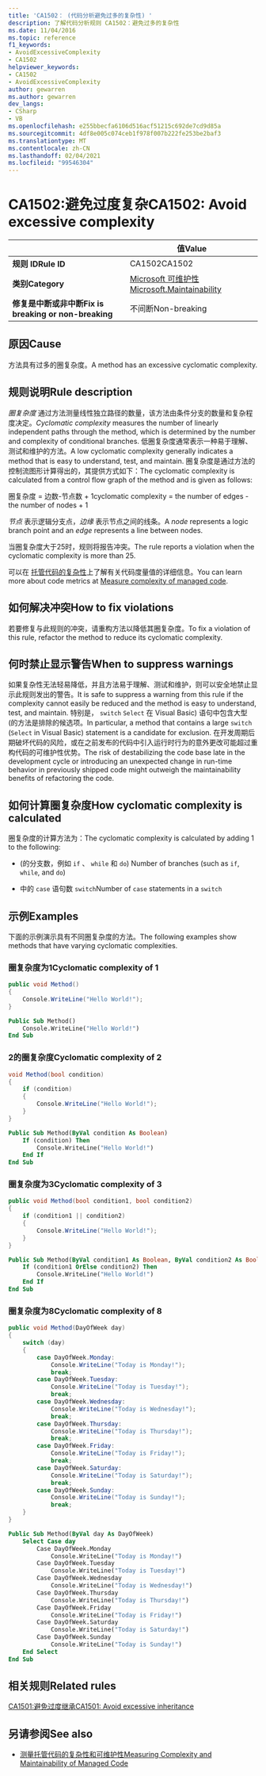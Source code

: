 ```yaml
---
title: 'CA1502： (代码分析避免过多的复杂性) '
description: 了解代码分析规则 CA1502：避免过多的复杂性
ms.date: 11/04/2016
ms.topic: reference
f1_keywords:
- AvoidExcessiveComplexity
- CA1502
helpviewer_keywords:
- CA1502
- AvoidExcessiveComplexity
author: gewarren
ms.author: gewarren
dev_langs:
- CSharp
- VB
ms.openlocfilehash: e255bbecfa6106d516acf51215c692de7cd9d85a
ms.sourcegitcommit: 4df8e005c074ceb1f978f007b222fe253be2baf3
ms.translationtype: MT
ms.contentlocale: zh-CN
ms.lasthandoff: 02/04/2021
ms.locfileid: "99546304"
---
```

# <a name="ca1502-avoid-excessive-complexity"></a><span data-ttu-id="4c5b4-103">CA1502:避免过度复杂</span><span class="sxs-lookup"><span data-stu-id="4c5b4-103">CA1502: Avoid excessive complexity</span></span>

| | <span data-ttu-id="4c5b4-104">值</span><span class="sxs-lookup"><span data-stu-id="4c5b4-104">Value</span></span> |
|-|-|
| <span data-ttu-id="4c5b4-105">**规则 ID**</span><span class="sxs-lookup"><span data-stu-id="4c5b4-105">**Rule ID**</span></span> |<span data-ttu-id="4c5b4-106">CA1502</span><span class="sxs-lookup"><span data-stu-id="4c5b4-106">CA1502</span></span>|
| <span data-ttu-id="4c5b4-107">**类别**</span><span class="sxs-lookup"><span data-stu-id="4c5b4-107">**Category**</span></span> |[<span data-ttu-id="4c5b4-108">Microsoft 可维护性</span><span class="sxs-lookup"><span data-stu-id="4c5b4-108">Microsoft.Maintainability</span></span>](maintainability-warnings.md)|
| <span data-ttu-id="4c5b4-109">**修复是中断或非中断**</span><span class="sxs-lookup"><span data-stu-id="4c5b4-109">**Fix is breaking or non-breaking**</span></span> |<span data-ttu-id="4c5b4-110">不间断</span><span class="sxs-lookup"><span data-stu-id="4c5b4-110">Non-breaking</span></span>|

## <a name="cause"></a><span data-ttu-id="4c5b4-111">原因</span><span class="sxs-lookup"><span data-stu-id="4c5b4-111">Cause</span></span>

<span data-ttu-id="4c5b4-112">方法具有过多的圈复杂度。</span><span class="sxs-lookup"><span data-stu-id="4c5b4-112">A method has an excessive cyclomatic complexity.</span></span>

## <a name="rule-description"></a><span data-ttu-id="4c5b4-113">规则说明</span><span class="sxs-lookup"><span data-stu-id="4c5b4-113">Rule description</span></span>

<span data-ttu-id="4c5b4-114">*圈复杂度* 通过方法测量线性独立路径的数量，该方法由条件分支的数量和复杂程度决定。</span><span class="sxs-lookup"><span data-stu-id="4c5b4-114">*Cyclomatic complexity* measures the number of linearly independent paths through the method, which is determined by the number and complexity of conditional branches.</span></span> <span data-ttu-id="4c5b4-115">低圈复杂度通常表示一种易于理解、测试和维护的方法。</span><span class="sxs-lookup"><span data-stu-id="4c5b4-115">A low cyclomatic complexity generally indicates a method that is easy to understand, test, and maintain.</span></span> <span data-ttu-id="4c5b4-116">圈复杂度是通过方法的控制流图形计算得出的，其提供方式如下：</span><span class="sxs-lookup"><span data-stu-id="4c5b4-116">The cyclomatic complexity is calculated from a control flow graph of the method and is given as follows:</span></span>

<span data-ttu-id="4c5b4-117">圈复杂度 = 边数-节点数 + 1</span><span class="sxs-lookup"><span data-stu-id="4c5b4-117">cyclomatic complexity = the number of edges - the number of nodes + 1</span></span>

<span data-ttu-id="4c5b4-118">*节点* 表示逻辑分支点，*边缘* 表示节点之间的线条。</span><span class="sxs-lookup"><span data-stu-id="4c5b4-118">A *node* represents a logic branch point and an *edge* represents a line between nodes.</span></span>

<span data-ttu-id="4c5b4-119">当圈复杂度大于25时，规则将报告冲突。</span><span class="sxs-lookup"><span data-stu-id="4c5b4-119">The rule reports a violation when the cyclomatic complexity is more than 25.</span></span>

<span data-ttu-id="4c5b4-120">可以在 [托管代码的复杂性](/visualstudio/code-quality/code-metrics-values)上了解有关代码度量值的详细信息。</span><span class="sxs-lookup"><span data-stu-id="4c5b4-120">You can learn more about code metrics at [Measure complexity of managed code](/visualstudio/code-quality/code-metrics-values).</span></span>

## <a name="how-to-fix-violations"></a><span data-ttu-id="4c5b4-121">如何解决冲突</span><span class="sxs-lookup"><span data-stu-id="4c5b4-121">How to fix violations</span></span>

<span data-ttu-id="4c5b4-122">若要修复与此规则的冲突，请重构方法以降低其圈复杂度。</span><span class="sxs-lookup"><span data-stu-id="4c5b4-122">To fix a violation of this rule, refactor the method to reduce its cyclomatic complexity.</span></span>

## <a name="when-to-suppress-warnings"></a><span data-ttu-id="4c5b4-123">何时禁止显示警告</span><span class="sxs-lookup"><span data-stu-id="4c5b4-123">When to suppress warnings</span></span>

<span data-ttu-id="4c5b4-124">如果复杂性无法轻易降低，并且方法易于理解、测试和维护，则可以安全地禁止显示此规则发出的警告。</span><span class="sxs-lookup"><span data-stu-id="4c5b4-124">It is safe to suppress a warning from this rule if the complexity cannot easily be reduced and the method is easy to understand, test, and maintain.</span></span> <span data-ttu-id="4c5b4-125">特别是， `switch` `Select` 在 Visual Basic) 语句中包含大型 (的方法是排除的候选项。</span><span class="sxs-lookup"><span data-stu-id="4c5b4-125">In particular, a method that contains a large `switch` (`Select` in Visual Basic) statement is a candidate for exclusion.</span></span> <span data-ttu-id="4c5b4-126">在开发周期后期破坏代码的风险，或在之前发布的代码中引入运行时行为的意外更改可能超过重构代码的可维护性优势。</span><span class="sxs-lookup"><span data-stu-id="4c5b4-126">The risk of destabilizing the code base late in the development cycle or introducing an unexpected change in run-time behavior in previously shipped code might outweigh the maintainability benefits of refactoring the code.</span></span>

## <a name="how-cyclomatic-complexity-is-calculated"></a><span data-ttu-id="4c5b4-127">如何计算圈复杂度</span><span class="sxs-lookup"><span data-stu-id="4c5b4-127">How cyclomatic complexity is calculated</span></span>

<span data-ttu-id="4c5b4-128">圈复杂度的计算方法为：</span><span class="sxs-lookup"><span data-stu-id="4c5b4-128">The cyclomatic complexity is calculated by adding 1 to the following:</span></span>

- <span data-ttu-id="4c5b4-129"> (的分支数，例如 `if` 、 `while` 和 `do`) </span><span class="sxs-lookup"><span data-stu-id="4c5b4-129">Number of branches (such as `if`, `while`, and `do`)</span></span>

- <span data-ttu-id="4c5b4-130">中的 `case` 语句数 `switch`</span><span class="sxs-lookup"><span data-stu-id="4c5b4-130">Number of `case` statements in a `switch`</span></span>

## <a name="examples"></a><span data-ttu-id="4c5b4-131">示例</span><span class="sxs-lookup"><span data-stu-id="4c5b4-131">Examples</span></span>

<span data-ttu-id="4c5b4-132">下面的示例演示具有不同圈复杂度的方法。</span><span class="sxs-lookup"><span data-stu-id="4c5b4-132">The following examples show methods that have varying cyclomatic complexities.</span></span>

### <a name="cyclomatic-complexity-of-1"></a><span data-ttu-id="4c5b4-133">圈复杂度为1</span><span class="sxs-lookup"><span data-stu-id="4c5b4-133">Cyclomatic complexity of 1</span></span>

```csharp
public void Method()
{
    Console.WriteLine("Hello World!");
}
```

```vb
Public Sub Method()
    Console.WriteLine("Hello World!")
End Sub
```

### <a name="cyclomatic-complexity-of-2"></a><span data-ttu-id="4c5b4-134">2的圈复杂度</span><span class="sxs-lookup"><span data-stu-id="4c5b4-134">Cyclomatic complexity of 2</span></span>

```csharp
void Method(bool condition)
{
    if (condition)
    {
        Console.WriteLine("Hello World!");
    }
}
```

```vb
Public Sub Method(ByVal condition As Boolean)
    If (condition) Then
        Console.WriteLine("Hello World!")
    End If
End Sub
```

### <a name="cyclomatic-complexity-of-3"></a><span data-ttu-id="4c5b4-135">圈复杂度为3</span><span class="sxs-lookup"><span data-stu-id="4c5b4-135">Cyclomatic complexity of 3</span></span>

```csharp
public void Method(bool condition1, bool condition2)
{
    if (condition1 || condition2)
    {
        Console.WriteLine("Hello World!");
    }
}
```

```vb
Public Sub Method(ByVal condition1 As Boolean, ByVal condition2 As Boolean)
    If (condition1 OrElse condition2) Then
        Console.WriteLine("Hello World!")
    End If
End Sub
```

### <a name="cyclomatic-complexity-of-8"></a><span data-ttu-id="4c5b4-136">圈复杂度为8</span><span class="sxs-lookup"><span data-stu-id="4c5b4-136">Cyclomatic complexity of 8</span></span>

```csharp
public void Method(DayOfWeek day)
{
    switch (day)
    {
        case DayOfWeek.Monday:
            Console.WriteLine("Today is Monday!");
            break;
        case DayOfWeek.Tuesday:
            Console.WriteLine("Today is Tuesday!");
            break;
        case DayOfWeek.Wednesday:
            Console.WriteLine("Today is Wednesday!");
            break;
        case DayOfWeek.Thursday:
            Console.WriteLine("Today is Thursday!");
            break;
        case DayOfWeek.Friday:
            Console.WriteLine("Today is Friday!");
            break;
        case DayOfWeek.Saturday:
            Console.WriteLine("Today is Saturday!");
            break;
        case DayOfWeek.Sunday:
            Console.WriteLine("Today is Sunday!");
            break;
    }
}
```

```vb
Public Sub Method(ByVal day As DayOfWeek)
    Select Case day
        Case DayOfWeek.Monday
            Console.WriteLine("Today is Monday!")
        Case DayOfWeek.Tuesday
            Console.WriteLine("Today is Tuesday!")
        Case DayOfWeek.Wednesday
            Console.WriteLine("Today is Wednesday!")
        Case DayOfWeek.Thursday
            Console.WriteLine("Today is Thursday!")
        Case DayOfWeek.Friday
            Console.WriteLine("Today is Friday!")
        Case DayOfWeek.Saturday
            Console.WriteLine("Today is Saturday!")
        Case DayOfWeek.Sunday
            Console.WriteLine("Today is Sunday!")
    End Select
End Sub
```

## <a name="related-rules"></a><span data-ttu-id="4c5b4-137">相关规则</span><span class="sxs-lookup"><span data-stu-id="4c5b4-137">Related rules</span></span>

[<span data-ttu-id="4c5b4-138">CA1501:避免过度继承</span><span class="sxs-lookup"><span data-stu-id="4c5b4-138">CA1501: Avoid excessive inheritance</span></span>](ca1501.md)

## <a name="see-also"></a><span data-ttu-id="4c5b4-139">另请参阅</span><span class="sxs-lookup"><span data-stu-id="4c5b4-139">See also</span></span>

- [<span data-ttu-id="4c5b4-140">测量托管代码的复杂性和可维护性</span><span class="sxs-lookup"><span data-stu-id="4c5b4-140">Measuring Complexity and Maintainability of Managed Code</span></span>](/visualstudio/code-quality/code-metrics-values)
